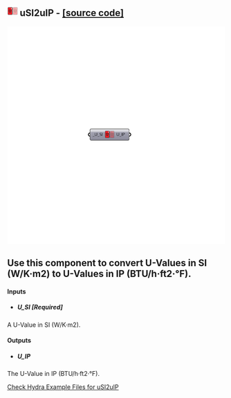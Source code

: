 ## ![](../../images/icons/uSI2uIP.png) uSI2uIP - [[source code]](https://github.com/mostaphaRoudsari/ladybug/tree/master/src/Ladybug_uSI2uIP.py)

![](../../images/components/uSI2uIP.png)

Use this component to convert U-Values in SI (W/K·m2) to U-Values in IP (BTU/h·ft2·°F).
 -
 

#### Inputs
* ##### U_SI [Required]
A U-Value in SI (W/K·m2).

#### Outputs
* ##### U_IP
The U-Value in IP (BTU/h·ft2·°F).


[Check Hydra Example Files for uSI2uIP](https://hydrashare.github.io/hydra/index.html?keywords=Ladybug_uSI2uIP)